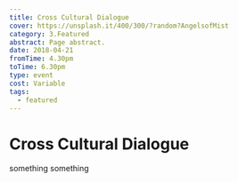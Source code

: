 ```yaml
---
title: Cross Cultural Dialogue
cover: https://unsplash.it/400/300/?random?AngelsofMist
category: 3.Featured
abstract: Page abstract.
date: 2018-04-21
fromTime: 4.30pm
toTime: 6.30pm
type: event
cost: Variable
tags:
  - featured
---
```


# Cross Cultural Dialogue

something something
